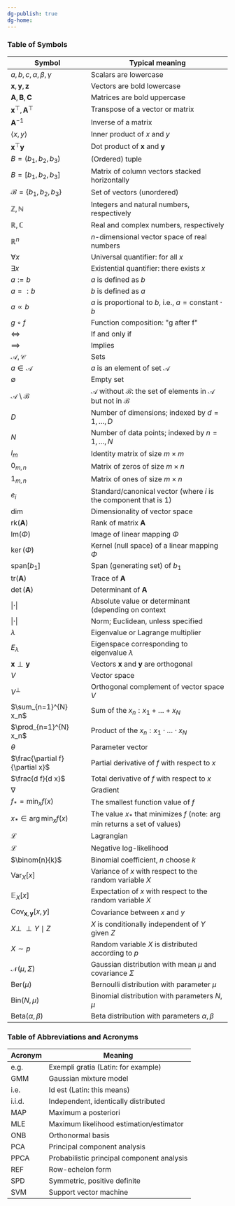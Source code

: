 ```yaml
---
dg-publish: true
dg-home:
---
```


### Table of Symbols

| Symbol                                      | Typical meaning                                                                                    |
| ------------------------------------------- | -------------------------------------------------------------------------------------------------- |
| $a, b, c, \alpha, \beta, \gamma$            | Scalars are lowercase                                                                              |
| $\mathbf{x}, \mathbf{y}, \mathbf{z}$        | Vectors are bold lowercase                                                                         |
| $\mathbf{A}, \mathbf{B}, \mathbf{C}$        | Matrices are bold uppercase                                                                        |
| $\mathbf{x}^\top, \mathbf{A}^\top$          | Transpose of a vector or matrix                                                                    |
| $\mathbf{A}^{-1}$                           | Inverse of a matrix                                                                                |
| $\langle x, y \rangle$                      | Inner product of $x$ and $y$                                                                       |
| $\mathbf{x}^\top \mathbf{y}$                | Dot product of $\mathbf{x}$ and $\mathbf{y}$                                                       |
| $B = (b_1, b_2, b_3)$                       | (Ordered) tuple                                                                                    |
| $B = [b_1, b_2, b_3]$                       | Matrix of column vectors stacked horizontally                                                      |
| $\mathcal{B} = \{b_1, b_2, b_3\}$           | Set of vectors (unordered)                                                                         |
| $\mathbb{Z}, \mathbb{N}$                    | Integers and natural numbers, respectively                                                         |
| $\mathbb{R}, \mathbb{C}$                    | Real and complex numbers, respectively                                                             |
| $\mathbb{R}^n$                              | $n$-dimensional vector space of real numbers                                                       |
| $\forall x$                                 | Universal quantifier: for all $x$                                                                  |
| $\exists x$                                 | Existential quantifier: there exists $x$                                                           |
| $a := b$                                    | $a$ is defined as $b$                                                                              |
| $a =: b$                                    | $b$ is defined as $a$                                                                              |
| $a \propto b$                               | $a$ is proportional to $b$, i.e., $a = \text{constant} \cdot b$                                    |
| $g \circ f$                                 | Function composition: "g after f"                                                                  |
| $\iff$                                      | If and only if                                                                                     |
| $\implies$                                  | Implies                                                                                            |
| $\mathcal{A}, \mathcal{C}$                  | Sets                                                                                               |
| $a \in \mathcal{A}$                         | $a$ is an element of set $\mathcal{A}$                                                             |
| $\emptyset$                                 | Empty set                                                                                          |
| $\mathcal{A} \setminus \mathcal{B}$         | $\mathcal{A}$ without $\mathcal{B}$: the set of elements in $\mathcal{A}$ but not in $\mathcal{B}$ |
| $D$                                         | Number of dimensions; indexed by $d = 1, \ldots, D$                                                |
| $N$                                         | Number of data points; indexed by $n = 1, \ldots, N$                                               |
| $I_m$                                       | Identity matrix of size $m \times m$                                                               |
| $0_{m,n}$                                   | Matrix of zeros of size $m \times n$                                                               |
| $1_{m,n}$                                   | Matrix of ones of size $m \times n$                                                                |
| $e_i$                                       | Standard/canonical vector (where $i$ is the component that is 1)                                   |
| $\dim$                                      | Dimensionality of vector space                                                                     |
| $\text{rk}(\mathbf{A})$                     | Rank of matrix $\mathbf{A}$                                                                        |
| $\text{Im}(\Phi)$                           | Image of linear mapping $\Phi$                                                                     |
| $\ker(\Phi)$                                | Kernel (null space) of a linear mapping $\Phi$                                                     |
| $\text{span}[b_1]$                          | Span (generating set) of $b_1$                                                                     |
| $\text{tr}(\mathbf{A})$                     | Trace of $\mathbf{A}$                                                                              |
| $\det(\mathbf{A})$                          | Determinant of $\mathbf{A}$                                                                        |
| $\vert\cdot \vert$                          | Absolute value or determinant (depending on context                                                |
| $\|\cdot\|$                                 | Norm; Euclidean, unless specified                                                                  |
| $\lambda$                                   | Eigenvalue or Lagrange multiplier                                                                  |
| $E_\lambda$                                 | Eigenspace corresponding to eigenvalue $\lambda$                                                   |
| $\mathbf{x} \perp \mathbf{y}$               | Vectors $\mathbf{x}$ and $\mathbf{y}$ are orthogonal                                               |
| $V$                                         | Vector space                                                                                       |
| $V^\perp$                                   | Orthogonal complement of vector space $V$                                                          |
| $\sum_{n=1}^{N} x_n$                        | Sum of the $x_n: x_1 + \ldots + x_N$                                                               |
| $\prod_{n=1}^{N} x_n$                       | Product of the $x_n: x_1 \cdot \ldots \cdot x_N$                                                   |
| $\theta$                                    | Parameter vector                                                                                   |
| $\frac{\partial f}{\partial x}$             | Partial derivative of $f$ with respect to $x$                                                      |
| $\frac{d f}{d x}$                           | Total derivative of $f$ with respect to $x$                                                        |
| $\nabla$                                    | Gradient                                                                                           |
| $f_* = \min_x f(x)$                         | The smallest function value of $f$                                                                 |
| $x_* \in \arg \min_x f(x)$                  | The value $x_*$ that minimizes $f$ (note: arg min returns a set of values)                         |
| $\mathcal{L}$                               | Lagrangian                                                                                         |
| $\mathcal{L}$                               | Negative log-likelihood                                                                            |
| $\binom{n}{k}$                              | Binomial coefficient, $n$ choose $k$                                                               |
| $\text{Var}_X[x]$                           | Variance of $x$ with respect to the random variable $X$                                            |
| $\mathbb{E}_X[x]$                           | Expectation of $x$ with respect to the random variable $X$                                         |
| $\text{Cov}_{\mathbf{x}, \mathbf{y}}[x, y]$ | Covariance between $x$ and $y$                                                                     |
| $X \perp\!\!\!\perp Y \mid Z$               | $X$ is conditionally independent of $Y$ given $Z$                                                  |
| $X \sim p$                                  | Random variable $X$ is distributed according to $p$                                                |
| $\mathcal{N}(\mu, \Sigma)$                  | Gaussian distribution with mean $\mu$ and covariance $\Sigma$                                      |
| $\text{Ber}(\mu)$                           | Bernoulli distribution with parameter $\mu$                                                        |
| $\text{Bin}(N, \mu)$                        | Binomial distribution with parameters $N, \mu$                                                     |
| $\text{Beta}(\alpha, \beta)$                | Beta distribution with parameters $\alpha, \beta$                                                  |
 

### Table of Abbreviations and Acronyms

 
| Acronym | Meaning |
|---------|---------|
| e.g. | Exempli gratia (Latin: for example) |
| GMM | Gaussian mixture model |
| i.e. | Id est (Latin: this means) |
| i.i.d. | Independent, identically distributed |
| MAP | Maximum a posteriori |
| MLE | Maximum likelihood estimation/estimator |
| ONB | Orthonormal basis |
| PCA | Principal component analysis |
| PPCA | Probabilistic principal component analysis |
| REF | Row-echelon form |
| SPD | Symmetric, positive definite |
| SVM | Support vector machine |
 